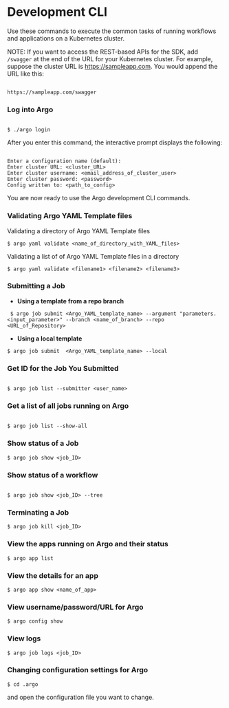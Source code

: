 # Development CLI

Use these commands to execute the common tasks of running workflows and applications on a Kubernetes cluster.

NOTE: If you want to access the REST-based APIs for the SDK, add `/swagger` at the end of the URL for your Kubernetes cluster. For example, suppose the cluster URL is https://sampleapp.com. You would append the URL like this:

```

https://sampleapp.com/swagger

 ```

### Log into Argo

```

$ ./argo login

```

After you enter this command, the interactive prompt displays the following:

```

Enter a configuration name (default):
Enter cluster URL: <cluster_URL>
Enter cluster username: <email_address_of_cluster_user>
Enter cluster password: <password>
Config written to: <path_to_config>

```
You are now ready to use the Argo development CLI commands.

### Validating Argo YAML Template files

Validating a directory of Argo YAML Template files

```
$ argo yaml validate <name_of_directory_with_YAML_files>

```
Validating a list of of Argo YAML Template files in a directory

```
$ argo yaml validate <filename1> <filename2> <filename3>

```



### Submitting a Job
* **Using a template from a repo branch**

```
 $ argo job submit <Argo_YAML_template_name> --argument "parameters.<input_parameter>" --branch <name_of_branch> --repo <URL_of_Repository>

```

* **Using a local template**

```
$ argo job submit  <Argo_YAML_template_name> --local

```  

### Get ID for the Job You Submitted

```

$ argo job list --submitter <user_name>

```

### Get a list of all jobs running on Argo

```

$ argo job list --show-all

```

### Show status of a Job

```
$ argo job show <job_ID>

```

### Show status of a workflow

```

$ argo job show <job_ID> --tree

```

### Terminating a Job

```
$ argo job kill <job_ID>

```  

### View the apps running on Argo and their status

```
$ argo app list

```

### View the details for an app

```
$ argo app show <name_of_app>

```

### View username/password/URL for Argo

```
$ argo config show

```
### View logs

```
$ argo job logs <job_ID>

```

### Changing configuration settings for Argo

```
$ cd .argo

```

and open the configuration file you want to change.
